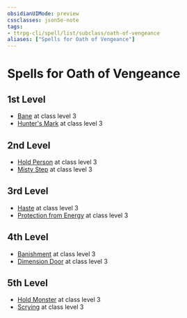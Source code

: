```yaml
---
obsidianUIMode: preview
cssclasses: json5e-note
tags:
- ttrpg-cli/spell/list/subclass/oath-of-vengeance
aliases: ["Spells for Oath of Vengeance"]
---
```

# Spells for Oath of Vengeance

## 1st Level

- [Bane](3-Mechanics/CLI/spells/bane.md "PHB") at class level 3
- [Hunter's Mark](3-Mechanics/CLI/spells/hunters-mark.md "PHB") at class level 3

## 2nd Level

- [Hold Person](3-Mechanics/CLI/spells/hold-person.md "PHB") at class level 3
- [Misty Step](3-Mechanics/CLI/spells/misty-step.md "PHB") at class level 3

## 3rd Level

- [Haste](3-Mechanics/CLI/spells/haste.md "PHB") at class level 3
- [Protection from Energy](3-Mechanics/CLI/spells/protection-from-energy.md "PHB") at class level 3

## 4th Level

- [Banishment](3-Mechanics/CLI/spells/banishment.md "PHB") at class level 3
- [Dimension Door](3-Mechanics/CLI/spells/dimension-door.md "PHB") at class level 3

## 5th Level

- [Hold Monster](3-Mechanics/CLI/spells/hold-monster.md "PHB") at class level 3
- [Scrying](3-Mechanics/CLI/spells/scrying.md "PHB") at class level 3